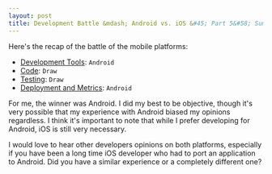 ```yaml
---
layout: post
title: Development Battle &mdash; Android vs. iOS &#45; Part 5&#58; Summary
---
```


Here's the recap of the battle of the mobile platforms:

* [Development Tools](/2015/02/21/development-battle-android-vs-ios-part1/): `Android`
* [Code](/2015/03/16/development-battle-android-vs-ios-part2/): `Draw`
* [Testing](/2015/03/24/development-battle-android-vs-ios-part3/): `Draw`
* [Deployment and Metrics](/2015/04/19/development-battle-android-vs-ios-part4/): `Android`

For me, the winner was Android. I did my best to be objective, though it's very possible that my experience with Android biased my opinions regardless. I think it's important to note that while I prefer developing for Android, iOS is still very necessary.

I would love to hear other developers opinions on both platforms, especially if you have been a long time iOS developer who had to port an application to Android. Did you have a similar experience or a completely different one?
